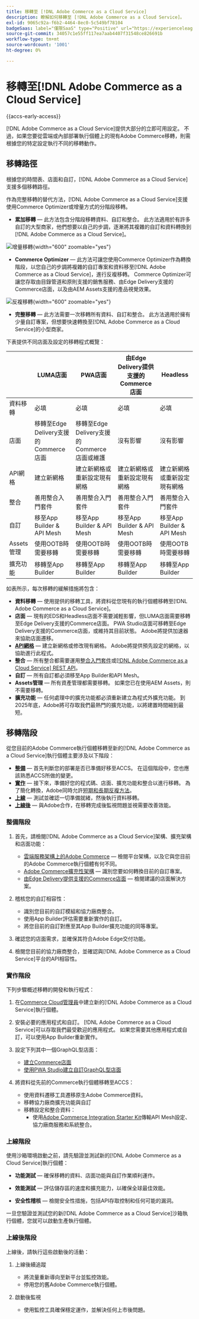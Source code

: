 ```yaml
---
title: 移轉至 [!DNL Adobe Commerce as a Cloud Service]
description: 瞭解如何移轉至 [!DNL Adobe Commerce as a Cloud Service]。
exl-id: 9065c92a-f6b2-4464-8ec0-5c549bf78104
badgeSaas: label="僅限SaaS" type="Positive" url="https://experienceleague.adobe.com/zh-hant/docs/commerce/user-guides/product-solutions" tooltip="僅適用於Adobe Commerce as a Cloud Service和Adobe Commerce Optimizer專案(Adobe管理的SaaS基礎結構)。"
source-git-commit: 34057c1e55ff117ea7aab4407f31548ce826691b
workflow-type: tm+mt
source-wordcount: '1001'
ht-degree: 0%

---
```


# 移轉至[!DNL Adobe Commerce as a Cloud Service]

{{accs-early-access}}

[!DNL Adobe Commerce as a Cloud Service]提供大部分的立即可用設定。 不過，如果您要從雲端或內部部署執行個體上的現有Adobe Commerce移轉，則需根據您的特定設定執行不同的移轉動作。

## 移轉路徑

根據您的時間表、店面和自訂，[!DNL Adobe Commerce as a Cloud Service]支援多個移轉路徑。

作為完整移轉的替代方法，[!DNL Adobe Commerce as a Cloud Service]支援使用Commerce Optimizer或增量方式的分階段移轉。

* **累加移轉** — 此方法包含分階段移轉資料、自訂和整合。 此方法適用於有許多自訂的大型商家，他們想要以自己的步調，逐漸將其複雜的自訂和資料轉換到[!DNL Adobe Commerce as a Cloud Service]。

![增量移轉](./assets/incremental.png){width="600" zoomable="yes"}

* **Commerce Optimizer** — 此方法可讓您使用Commerce Optimizer作為轉換階段，以您自己的步調將複雜的自訂專案和資料移至[!DNL Adobe Commerce as a Cloud Service]，進行反複移轉。 Commerce Optimizer可讓您存取由目錄管道和原則支援的銷售服務、由Edge Delivery支援的Commerce店面，以及由AEM Assets支援的產品視覺效果。

![反複移轉](./assets/optimizer.png){width="600" zoomable="yes"}

* **完整移轉** — 此方法需要一次移轉所有資料、自訂和整合。 此方法適用於擁有少量自訂專案，但想要快速轉換至[!DNL Adobe Commerce as a Cloud Service]的小型商家。

下表提供不同店面及設定的移轉程式概覽：

|                    | LUMA店面 | PWA店面 | 由Edge Delivery提供支援的Commerce店面 | Headless |
|--------------------|----------------------------------------|----------------------------------------|------------------------------------------------------|----------------------------------------|
| 資料移轉 | 必填 | 必填 | 必填 | 必填 |
| 店面 | 移轉至Edge Delivery支援的Commerce店面 | 移轉至Edge Delivery支援的Commerce店面或維護 | 沒有影響 | 沒有影響 |
| API網格 | 建立新網格 | 建立新網格或重新設定現有網格 | 建立新網格或重新設定現有網格 | 建立新網格或重新設定現有網格 |
| 整合 | 善用整合入門套件 | 善用整合入門套件 | 善用整合入門套件 | 善用整合入門套件 |
| 自訂 | 移至App Builder &amp; API Mesh | 移至App Builder &amp; API Mesh | 移至App Builder &amp; API Mesh | 移至App Builder &amp; API Mesh |
| Assets管理 | 使用OOTB時需要移轉 | 使用OOTB時需要移轉 | 使用OOTB時需要移轉 | 使用OOTB時需要移轉 |
| 擴充功能 | 移轉至App Builder | 移轉至App Builder | 移轉至App Builder | 移轉至App Builder |

如表所示，每次移轉的緩解措施將包含：

* **資料移轉** — 使用提供的移轉工具，將資料從您現有的執行個體移轉至[!DNL Adobe Commerce as a Cloud Service]。
* **店面** — 現有的EDS和Headless店面不需要減輕影響，但LUMA店面需要移轉至Edge Delivery支援的Commerce店面。 PWA Studio店面可移轉至Edge Delivery支援的Commerce店面，或維持其目前狀態。 Adobe將提供加速器來協助店面遷移。
* **[API網格](https://developer.adobe.com/graphql-mesh-gateway)** — 建立新網格或修改現有網格。 Adobe將提供預先設定的網格，以協助進行此程式。
* **整合** — 所有整合都需要運用[整合入門套件](https://developer.adobe.com/commerce/extensibility/starter-kit/integration/)或[[!DNL Adobe Commerce as a Cloud Service] REST API](https://developer.adobe.com/commerce/services/reference/cloud-service/core-admin/)。
* **自訂** — 所有自訂都必須移至App Builder和API Mesh。
* **Assets管理** — 所有資產管理都需要移轉。 如果您已在使用AEM Assets，則不需要移轉。
* **擴充功能** — 任何處理中的擴充功能都必須重新建立為程式外擴充功能。 到2025年底，Adobe將可存取我們最熱門的擴充功能，以將建置時間縮到最短。

## 移轉階段

從您目前的Adobe Commerce執行個體移轉至新的[!DNL Adobe Commerce as a Cloud Service]執行個體主要涉及以下階段：

* **[整備](#readiness-phase)** — 首先判斷您的部署是否已準備好移至ACCS。 在這個階段中，您也應該熟悉ACCS所做的變更&#x200B;。
* **[實作](#implementation-phase)** — 接下來，準備好您的程式碼、店面、擴充功能和整合以進行移轉。 為了簡化轉換，Adobe同時允許[短期和長期反複方法](#migration-paths)&#x200B;。
* **[上線](#go-live-phase)** — 測試並確認一切準備就緒，然後執行資料移轉。
* **[上線後](#post-go-live-phase)** — 與Adobe合作，在移轉完成後監視問題並視需要改善效能。

### 整備階段

1. 首先，請檢閱[!DNL Adobe Commerce as a Cloud Service]架構、擴充架構和店面功能：

   * [雲端服務架構上的Adobe Commerce](./overview.md) — 檢閱平台架構，以及它與您目前的Adobe Commerce執行個體有何不同。
   * [Adobe Commerce擴充性架構](https://developer.adobe.com/commerce/extensibility/) — 識別您要如何轉換目前的自訂專案。
   * [由Edge Delivery提供支援的Commerce店面](https://experienceleague.adobe.com/developer/commerce/storefront/?lang=zh-Hant) — 檢閱建議的店面解決方案。

1. 稽核您的自訂相容性：

   * 識別您目前的自訂模組和協力廠商整合。
   * 使用App Builder評估需要重新實作的自訂。
   * 將您目前的自訂對應至其App Builder擴充功能的同等專案。

1. 確認您的店面需求，並確保其符合Adobe Edge交付功能。

1. 檢閱您目前的協力廠商整合，並確認與[!DNL Adobe Commerce as a Cloud Service]平台的API相容性。

### 實作階段

下列步驟概述移轉的開發和執行程式：

1. 在[Commerce Cloud管理員](./getting-started.md#create-an-instance)中建立新的[!DNL Adobe Commerce as a Cloud Service]執行個體。

1. 安裝必要的應用程式和自訂。 [!DNL Adobe Commerce as a Cloud Service]可以存取我們最受歡迎的應用程式。 如果您需要其他應用程式或自訂，可以使用App Builder重新實作。

1. 設定下列其中一個GraphQL型店面：

   * [建立Commerce店面](https://experienceleague.adobe.com/developer/commerce/storefront/get-started/?lang=zh-Hant)
   * [使用PWA Studio建立自訂GraphQL型店面](https://developer.adobe.com/commerce/pwa-studio/)

1. 將資料從先前的Commerce執行個體移轉至ACCS：

   * 使用資料遷移工具遷移原生Adobe Commerce資料。
   * 移轉協力廠商擴充功能與自訂
   * 移轉設定和整合資料：
      * 使用[Adobe Commerce Integration Starter Kit](https://developer.adobe.com/commerce/extensibility/starter-kit/integration/)傳輸API Mesh設定、協力廠商服務和系統整合。

### 上線階段

使用沙箱環境啟動之前，請先驗證並測試新的[!DNL Adobe Commerce as a Cloud Service]執行個體：

* **功能測試** — 確保移轉的資料、店面功能與自訂作業順利運作。

* **效能測試** — 評估儲存區的速度和擴充能力，以確保全球最佳效能。

* **安全性稽核** — 檢閱安全性措施，包括API存取控制和任何可能的漏洞。

一旦您驗證並測試您的新[!DNL Adobe Commerce as a Cloud Service]沙箱執行個體，您就可以啟動生產執行個體。

### 上線後階段

上線後，請執行這些啟動後的活動：

1. 上線後續追蹤

   * 將流量重新導向至新平台並監控效能。
   * 停用您的舊Adobe Commerce執行個體。

1. 啟動後監視

   * 使用監控工具確保穩定運作，並解決任何上市後問題。
